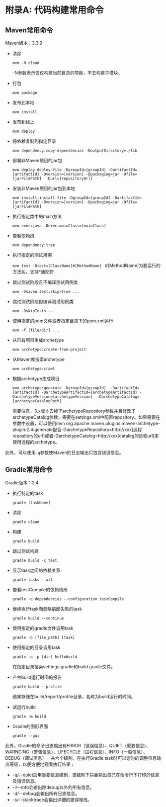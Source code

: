 # 附录A: 代码构建常用命令

## Maven常用命令

Maven版本：3.3.9

- 清除

    `mvn -N clean`
    
    -N参数表示仅仅构建当前目录的项目，不去构建子模块。
- 打包
    
    `mvn package`
- 发布到本地
    
    `mvn install`
- 发布到线上
    
    `mvn deploy`
- 将依赖复制到指定目录

    `mvn dependency:copy-dependencies -DoutputDirectory=./lib`
    
- 部署非Maven项目的jar包

    `mvn deploy:deploy-file -DgroupId=[groupId] -DartifactId=[artifactId] -Dversion=[version] -Dpackaging=jar -Dfile=[jarFilePath]  -Durl=[repositoryUrl]`
    
- 安装非Maven项目的jar包到本地

    `mvn install:install-file -DgroupId=[groupId] -DartifactId=[artifactId] -Dversion=[version] -Dpackaging=jar -Dfile=[jarFilePath]`

- 执行指定类中的main方法

    `mvn exec:java -Dexec.mainClass=[mainClass]`
    
- 查看依赖树

    `mvn dependency:tree`
    
- 执行指定的测试用例

    `mvn test -Dtest=[ClassName]#[MethodName] ` #[MethodName]为要运行的方法名，支持*通配符
    
- 跳过测试阶段且不编译测试用例类

    `mvn -Dmaven.test.skip=true ...`
    
- 跳过测试阶段但编译测试用例类

    `mvn -DskipTests ...`
    
- 使用指定的pom文件或者指定目录下的pom.xml运行

    `mvn -f [file/dir] ...`
        
- 从已有项目生成archetype

    `mvn archetype:create-from-project`
    
- 从Maven库搜索archetype

    `mvn archetype:crawl`
    
- 根据archetype生成项目

    `mvn archetype:generate -DgroupId=[groupId]  -DartifactId=[artifactId] -DarchetypeArtifactId=[archetypeArtifactId] -DarchetypeVersion=[archetypeVersion]  -DarchetypeCatalog=[archetypeCatalogPath]`
    
    需要注意，3.x版本去掉了archetypeRepository参数并且修改了archetypeCatalog参数，需要在settings.xml中配置repository。如果需要在参数中设置，可以使用mvn org.apache.maven.plugins:maven-archetype-plugin:2.4:generate配合-DarchetypeRepository=http://xxx[远程repository的url]或者-DarchetypeCatalog=http://xxx[catalog的远程url]来使用远程的archetype。
    
此外，可以使用`-q`参数使Maven的日志输出只包含错误信息。

## Gradle常用命令

Gradle版本：2.4

- 执行特定的task

    `gradle [taskName]`
    
- 清除

    `gradle clean`

- 构建

    `gradle build`
    
- 跳过测试构建

    `gradle build -x test`

- 显示task之间的依赖关系
    
    `gradle tasks --all`  
    
- 查看testCompile的依赖情形

    `gradle -q dependencies --configuration testCompile` 

- 继续执行task而忽略前面失败的task

    `gradle build --continue`
    
- 使用指定的gradle文件调用task

    `gradle -b [file_path] [task]`

- 使用指定的目录调用task

    `gradle -q -p [dir] helloWorld`
    
    在指定目录搜索settings.gradle和build.gradle文件。
    
- 产生build运行时间的报告

    `gradle build --profile`
    
    结果存储在build/report/profile目录，名称为build运行的时间。
    
- 试运行build

    `gradle -m build`
    
- Gradle的图形界面

    `gradle --gui`
    
此外，Gradle的命令日志输出有ERROR（错误信息）、QUIET（重要信息）、WARNGING（警告信息）、LIFECYCLE（进程信息）、INFO（一般信息）、DEBUG（调试信息）一共六个级别。在执行Gradle task时可以适时的调整信息输出等级，以便方便地观看执行结果：

- -q/--quiet启用重要信息级别，该级别下只会输出自己在命令行下打印的信息及错误信息。
- -i/--info会输出除debug以外的所有信息。
- -d/--debug会输出所有日志信息。
- -s/--stacktrace会输出详细的错误堆栈。

